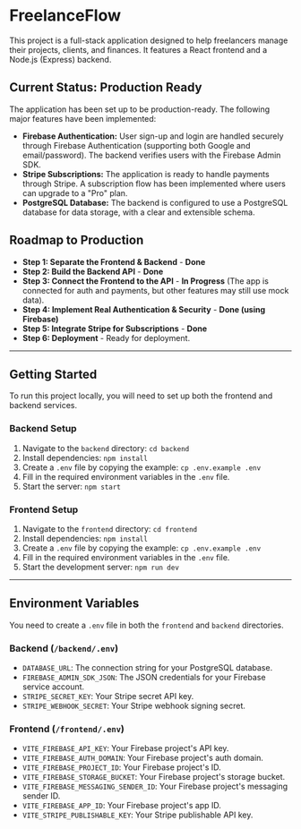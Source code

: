 # FreelanceFlow

This project is a full-stack application designed to help freelancers manage their projects, clients, and finances. It features a React frontend and a Node.js (Express) backend.

## Current Status: Production Ready

The application has been set up to be production-ready. The following major features have been implemented:

*   **Firebase Authentication:** User sign-up and login are handled securely through Firebase Authentication (supporting both Google and email/password). The backend verifies users with the Firebase Admin SDK.
*   **Stripe Subscriptions:** The application is ready to handle payments through Stripe. A subscription flow has been implemented where users can upgrade to a "Pro" plan.
*   **PostgreSQL Database:** The backend is configured to use a PostgreSQL database for data storage, with a clear and extensible schema.

## Roadmap to Production

*   **Step 1: Separate the Frontend & Backend** - **Done**
*   **Step 2: Build the Backend API** - **Done**
*   **Step 3: Connect the Frontend to the API** - **In Progress** (The app is connected for auth and payments, but other features may still use mock data).
*   **Step 4: Implement Real Authentication & Security** - **Done (using Firebase)**
*   **Step 5: Integrate Stripe for Subscriptions** - **Done**
*   **Step 6: Deployment** - Ready for deployment.

---

## Getting Started

To run this project locally, you will need to set up both the frontend and backend services.

### Backend Setup

1.  Navigate to the `backend` directory: `cd backend`
2.  Install dependencies: `npm install`
3.  Create a `.env` file by copying the example: `cp .env.example .env`
4.  Fill in the required environment variables in the `.env` file.
5.  Start the server: `npm start`

### Frontend Setup

1.  Navigate to the `frontend` directory: `cd frontend`
2.  Install dependencies: `npm install`
3.  Create a `.env` file by copying the example: `cp .env.example .env`
4.  Fill in the required environment variables in the `.env` file.
5.  Start the development server: `npm run dev`

---

## Environment Variables

You need to create a `.env` file in both the `frontend` and `backend` directories.

### Backend (`/backend/.env`)

*   `DATABASE_URL`: The connection string for your PostgreSQL database.
*   `FIREBASE_ADMIN_SDK_JSON`: The JSON credentials for your Firebase service account.
*   `STRIPE_SECRET_KEY`: Your Stripe secret API key.
*   `STRIPE_WEBHOOK_SECRET`: Your Stripe webhook signing secret.

### Frontend (`/frontend/.env`)

*   `VITE_FIREBASE_API_KEY`: Your Firebase project's API key.
*   `VITE_FIREBASE_AUTH_DOMAIN`: Your Firebase project's auth domain.
*   `VITE_FIREBASE_PROJECT_ID`: Your Firebase project's ID.
*   `VITE_FIREBASE_STORAGE_BUCKET`: Your Firebase project's storage bucket.
*   `VITE_FIREBASE_MESSAGING_SENDER_ID`: Your Firebase project's messaging sender ID.
*   `VITE_FIREBASE_APP_ID`: Your Firebase project's app ID.
*   `VITE_STRIPE_PUBLISHABLE_KEY`: Your Stripe publishable API key.
